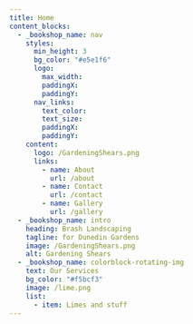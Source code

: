 ```yaml
---
title: Home
content_blocks:
  - _bookshop_name: nav
    styles:
      min_height: 3
      bg_color: "#e5e1f6"
      logo:
        max_width:
        paddingX:
        paddingY:
      nav_links:
        text_color:
        text_size:
        paddingX:
        paddingY:
    content:
      logo: /GardeningShears.png
      links:
        - name: About
          url: /about
        - name: Contact
          url: /contact
        - name: Gallery
          url: /gallery
  - _bookshop_name: intro
    heading: Brash Landscaping
    tagline: for Dunedin Gardens
    image: /GardeningShears.png
    alt: Gardening Shears
  - _bookshop_name: colorblock-rotating-img
    text: Our Services
    bg_color: "#f5bcf3"
    image: /lime.png
    list:
      - item: Limes and stuff
---
```

